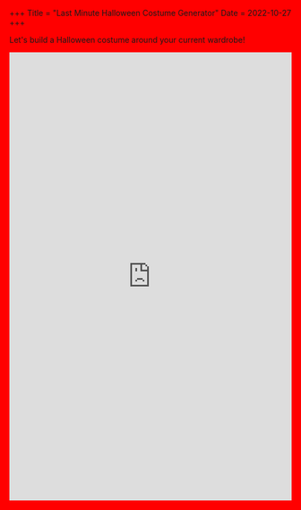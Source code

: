 +++
Title = "Last Minute Halloween Costume Generator"
Date = 2022-10-27
+++

<style type="text/css" rel="stylesheet"> 
* { background-color: red !important; }
</style>

Let's build a Halloween costume around your current wardrobe! 

<iframe height="800" width="100%" frameborder="no" src="https://robinzen.shinyapps.io/halloween-costumes/"> </iframe>